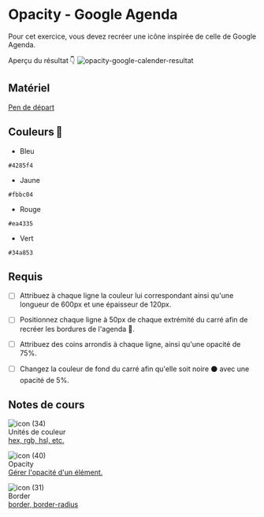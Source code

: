# Opacity - Google Agenda
Pour cet exercice, vous devez recréer une icône inspirée de celle de Google Agenda.

Aperçu du résultat 👇
![opacity-google-calender-resultat](https://github.com/user-attachments/assets/30a7905e-586a-4505-a21f-5e854b67bc13)


## Matériel

[Pen de départ](https://codepen.io/tim-momo/pen/LYBBdBX?editors=1100)

## Couleurs 🎨
- Bleu
```
#4285f4
```

- Jaune
```
#fbbc04
```

- Rouge
```
#ea4335
```

- Vert
```
#34a853
```


  

## Requis
* [ ] Attribuez à chaque ligne la couleur lui correspondant ainsi qu'une longueur de 600px et une épaisseur de 120px.
* [ ] Positionnez chaque ligne à 50px de chaque extrémité du carré afin de recréer les bordures de l'agenda 📅.
* [ ] Attribuez des coins arrondis à chaque ligne, ainsi qu'une opacité de 75%.
* [ ] Changez la couleur de fond du carré afin qu'elle soit noire ⚫️ avec une opacité de 5%.


## Notes de cours

![icon (34)](https://github.com/user-attachments/assets/c66420b2-bd8c-4d32-81ac-4b8e19d765c4)<br> Unités de couleur <br> [hex, rgb, hsl, etc.](../css/unitees-de-couleur.md)


![icon (40)](https://github.com/user-attachments/assets/fa1d2161-36a2-4047-8f65-97c34f9103ca)<br> Opacity <br> [Gérer l'opacité d'un élément.](../css/opacity.md)

![icon (31)](https://github.com/user-attachments/assets/c5a86da6-2b5f-4c45-a89c-db40eb3aa592)<br> Border <br> [border, border-radius](../css/border.md)

